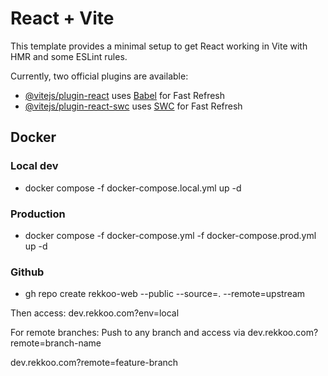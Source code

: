 # React + Vite

This template provides a minimal setup to get React working in Vite with HMR and some ESLint rules.

Currently, two official plugins are available:

- [@vitejs/plugin-react](https://github.com/vitejs/vite-plugin-react/blob/main/packages/plugin-react/README.md) uses [Babel](https://babeljs.io/) for Fast Refresh
- [@vitejs/plugin-react-swc](https://github.com/vitejs/vite-plugin-react-swc) uses [SWC](https://swc.rs/) for Fast Refresh

## Docker

### Local dev
- docker compose -f docker-compose.local.yml up -d
### Production
- docker compose -f docker-compose.yml -f docker-compose.prod.yml up -d

### Github
-  gh repo create rekkoo-web --public --source=. --remote=upstream

Then access: dev.rekkoo.com?env=local

For remote branches:
Push to any branch and access via dev.rekkoo.com?remote=branch-name

dev.rekkoo.com?remote=feature-branch
